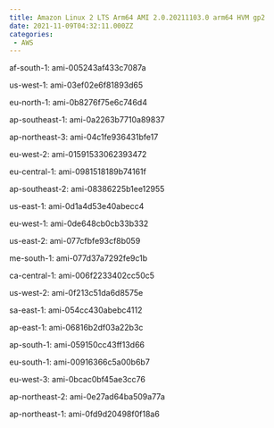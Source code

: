 ```yaml
---
title: Amazon Linux 2 LTS Arm64 AMI 2.0.20211103.0 arm64 HVM gp2
date: 2021-11-09T04:32:11.000ZZ
categories:
 - AWS
---
```


af-south-1: ami-005243af433c7087a

us-west-1: ami-03ef02e6f81893d65

eu-north-1: ami-0b8276f75e6c746d4

ap-southeast-1: ami-0a2263b7710a89837

ap-northeast-3: ami-04c1fe936431bfe17

eu-west-2: ami-01591533062393472

eu-central-1: ami-0981518189b74161f

ap-southeast-2: ami-08386225b1ee12955

us-east-1: ami-0d1a4d53e40abecc4

eu-west-1: ami-0de648cb0cb33b332

us-east-2: ami-077cfbfe93cf8b059

me-south-1: ami-077d37a7292fe9c1b

ca-central-1: ami-006f2233402cc50c5

us-west-2: ami-0f213c51da6d8575e

sa-east-1: ami-054cc430abebc4112

ap-east-1: ami-06816b2df03a22b3c

ap-south-1: ami-059150cc43ff13d66

eu-south-1: ami-00916366c5a00b6b7

eu-west-3: ami-0bcac0bf45ae3cc76

ap-northeast-2: ami-0e27ad64ba509a77a

ap-northeast-1: ami-0fd9d20498f0f18a6

